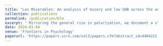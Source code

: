 ```yaml
---
title: "Les Miserables: An analysis of misery and low SWB across the world"
collection: publications
permalink: /publication/blm
excerpt: ' Mirroring the general rise in polarization, we document a steady increase in the effect both on the right and on the left. Contrasting the narrative that polarization is stronger on the right, however, we find evidence that the president-in-power effect has grown stronger among Democrats than Republicans. To explain this finding, we show that highly educated people, who display a stronger president-in-power effect than lower educated people, have shifted towards the left in recent years. Taken together, our results paint a nuanced picture of asymmetric polarization picture that highlights the importance of studying the evolution of partisan biases over time.'
date: 2024-01-04
venue: 'Frontiers in Psychology'
paperurl: 'https://papers.ssrn.com/sol3/papers.cfm?abstract_id=4404221'
---
```


